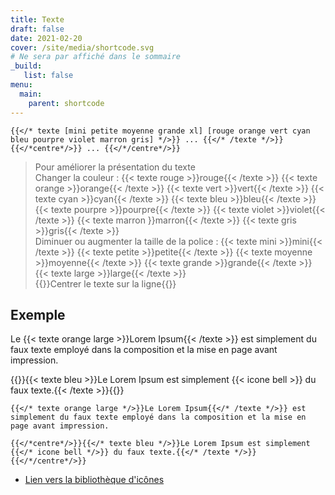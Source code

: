 ```yaml
---
title: Texte
draft: false 
date: 2021-02-20 
cover: /site/media/shortcode.svg
# Ne sera par affiché dans le sommaire
_build:
   list: false
menu: 
  main:
    parent: shortcode
---
```

```go-html-template
{{</* texte [mini petite moyenne grande xl] [rouge orange vert cyan bleu pourpre violet marron gris] */>}} ... {{</* /texte */>}}
{{</*centre*/>}} ... {{</*/centre*/>}}
```
<!--more-->
> Pour améliorer la présentation du texte  
Changer la couleur : {{< texte rouge >}}rouge{{< /texte >}} {{< texte orange >}}orange{{< /texte >}} {{< texte vert >}}vert{{< /texte >}} {{< texte cyan >}}cyan{{< /texte >}} {{< texte bleu >}}bleu{{< /texte >}} {{< texte pourpre >}}pourpre{{< /texte >}} {{< texte violet >}}violet{{< /texte >}} {{< texte marron 
>}}marron{{< /texte >}} {{< texte gris >}}gris{{< /texte >}}  
Diminuer ou augmenter la taille de la police : {{< texte mini >}}mini{{< /texte >}} {{< texte petite >}}petite{{< /texte >}} {{< texte moyenne >}}moyenne{{< /texte >}} {{< texte grande >}}grande{{< /texte >}} {{< texte large >}}large{{< /texte >}}  
{{<centre>}}Centrer le texte sur la ligne{{</centre>}}

## Exemple

Le {{< texte orange large >}}Lorem Ipsum{{< /texte >}} est simplement du faux texte employé dans la composition et la mise en page avant impression.

{{<centre>}}{{< texte bleu >}}Le Lorem Ipsum est simplement {{< icone bell >}} du faux texte.{{< /texte >}}{{</centre>}}

```go-html-template
{{</* texte orange large */>}}Le Lorem Ipsum{{</* /texte */>}} est simplement du faux texte employé dans la composition et la mise en page avant impression.

{{</*centre*/>}}{{</* texte bleu */>}}Le Lorem Ipsum est simplement {{</* icone bell */>}} du faux texte.{{</* /texte */>}}{{</*/centre*/>}}
```
- <a href="https://fomantic-ui.com/elements/icon.html" target="_blank">Lien vers la bibliothèque d'icônes</a>